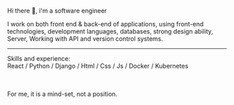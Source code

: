Hi there 👋, i'm a software engineer

I work on both front end & back-end of applications, using front-end technologies, development languages, databases, strong design ability, Server, Working with API and version control systems.
<hr class="dotted">
Skills and experience: <br>
React / Python / Django / Html / Css / Js / Docker / Kubernetes
<br>
<br>
<br>


For me, it is a mind-set, not a position.






 

 


